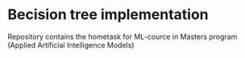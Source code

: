 # Вecision tree implementation
Repository contains the hometask for ML-cource in Masters program (Applied Artificial Intelligence Models)
